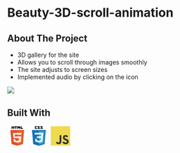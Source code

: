 # Beauty-3D-scroll-animation

## About The Project

- 3D gallery for the site    
- Allows you to scroll through images smoothly     
- The site adjusts to screen sizes    
- Implemented audio by clicking on the icon    

![](https://github.com/RomanyanaSol/Beauty-3D-scroll-animation/blob/main/3D%20scroll.gif)

## Built With

<img src = 'https://raw.githubusercontent.com/devicons/devicon/master/icons/html5/html5-original-wordmark.svg' width="46" height="46" alt="HTML"/>
<img src = 'https://raw.githubusercontent.com/devicons/devicon/master/icons/css3/css3-original-wordmark.svg' width="46" height="46" alt="CSS" />
<img src = 'https://raw.githubusercontent.com/devicons/devicon/master/icons/javascript/javascript-original.svg' width="46" height="46" alt="CSS" />

